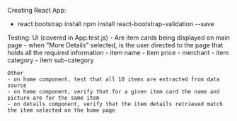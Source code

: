 Creating React App:
- react bootstrap install 
    npm install react-bootstrap-validation --save

Testing:
    UI (covered in App.test.js)
    - Are item cards being displayed on main page 
    - when "More Details" selected, is the user directed to the page that holds all the required information 
        - item name
        - item price
        - merchant
        - item category
        - item sub-category

    Other 
    - on home component, test that all 10 items are extracted from data source 
    - on home component, verify that for a given item card the name and picture are for the same item
    - on details component, verify that the item details retrieved match the item selected on the home page
